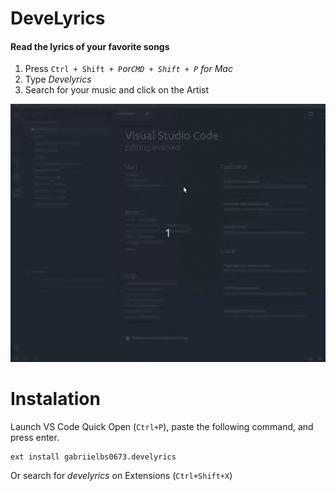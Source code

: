 # DeveLyrics

#### Read the lyrics of your favorite songs

1.  Press `Ctrl + Shift + P`_or`CMD + Shift + P` for Mac_
2.  Type _Develyrics_
3.  Search for your music and click on the Artist

![](https://github.com/gabrielbs/develyrics/blob/master/usage.gif)

# Instalation

Launch VS Code Quick Open (`Ctrl+P`), paste the following command, and press enter.

    ext install gabriielbs0673.develyrics

Or search for _develyrics_ on Extensions (`Ctrl+Shift+X`)
